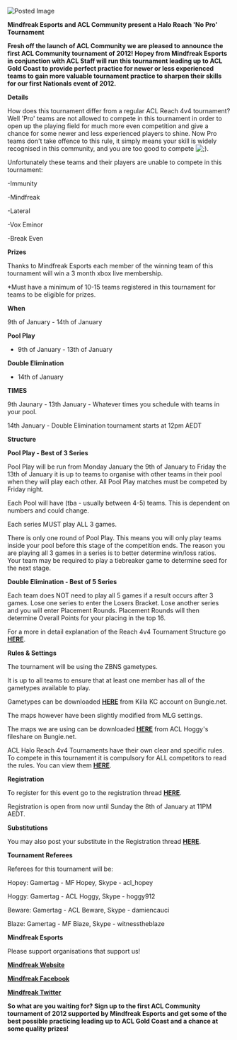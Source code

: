 ![Posted Image](http://i282.photobucket.com/albums/kk259/ilt12/NoProTournaments.png)





**Mindfreak Esports and ACL Community present a Halo Reach 'No Pro' Tournament**





**Fresh off the launch of ACL Community we are pleased to announce the first ACL Community tournament of 2012! Hopey from Mindfreak Esports in conjunction with ACL Staff will run this tournament leading up to ACL Gold Coast to provide perfect practice for newer or less experienced teams to gain more valuable tournament practice to sharpen their skills for our first Nationals event of 2012.**





**Details**

How does this tournament differ from a regular ACL Reach 4v4 tournament? Well 'Pro' teams are not allowed to compete in this tournament in order  to open up the playing field for much more even competition and give a chance for some newer and less experienced players to shine. Now Pro teams don't take offence to this rule, it simply means your skill is widely recognised in this community, and you are too good to compete 
![;)](http://www.aclpro.com.au/forums/public/style_emoticons/<#EMO_DIR#>/wink.gif).


Unfortunately these teams and their players are unable to compete in this tournament:


-Immunity


-Mindfreak


-Lateral


-Vox Eminor


-Break Even






**Prizes**

Thanks to Mindfreak Esports each member of the winning team of this tournament will win a 3 month xbox live membership.






*Must have a minimum of 10-15 teams registered in this tournament for teams to be eligible for prizes.





**When**

9th of January - 14th of January






**Pool Play**
 - 9th of January - 13th of January



**Double Elimination**
 - 14th of January






**TIMES**

9th Jaunary - 13th January - Whatever times you schedule with teams in your pool.


14th January - Double Elimination tournament starts at 12pm AEDT






**Structure**


**Pool Play - Best of 3 Series**


Pool Play will be run from Monday January the 9th of January to Friday the 13th of January it is up to teams to organise with other teams in their pool when they will play each other. All Pool Play matches must be competed by Friday night.


Each Pool will have (tba - usually between 4-5) teams. This is dependent on numbers and could change.


Each series MUST play ALL 3 games.


There is only one round of Pool Play. This means you will only play teams inside your pool before this stage of the competition ends. The reason you are playing all 3 games in a series is to better determine win/loss ratios. Your team may be required to play a tiebreaker game to determine seed for the next stage.






**Double Elimination - Best of 5 Series**


Each team does NOT need to play all 5 games if a result occurs after 3 games. Lose one series to enter the Losers Bracket. Lose another series and you will enter Placement Rounds. Placement Rounds will then determine Overall Points for your placing in the top 16.





For a more in detail explanation of the Reach 4v4 Tournament Structure go 
**[HERE](http://www.aclpro.com.au/procircuit/reach-2012-structure)**.






**Rules & Settings**

The tournament will be using the ZBNS gametypes.


It is up to all teams to ensure that at least one member has all of the gametypes available to play.


Gametypes can be downloaded 
**[HERE](http://www.bungie.net/Stats/Reach/FileShare.aspx?player=Killa%20KC)** from Killa KC account on Bungie.net.





The maps however have been slightly modified from MLG settings.


The maps we are using can be downloaded 
**[HERE](http://www.bungie.net/Stats/Reach/FileShare.aspx?player=ACL%20Hoggy)** from ACL Hoggy's fileshare on Bungie.net.





ACL Halo Reach 4v4 Tournaments have their own clear and specific rules. To compete in this tournament it is compulsory for ALL competitors to read the rules. You can view them 
**[HERE](http://www.aclpro.com.au/procircuit/acl-reach-4v4-rules)**.






**Registration**

To register for this event go to the registration thread 
**[HERE](http://www.aclpro.com.au/forums/topic/16162-acl-community-halo-reach-no-pro-registration-thread/)**. 





Registration is open from now until Sunday the 8th of January at 11PM AEDT.






**Substitutions**

You may also post your substitute in the Registration thread 
**[HERE](http://www.aclpro.com.au/forums/topic/16162-acl-community-halo-reach-no-pro-registration-thread/)**.






**Tournament Referees**

Referees for this tournament will be:


Hopey: Gamertag - MF Hopey, Skype - acl_hopey


Hoggy: Gamertag - ACL Hoggy, Skype - hoggy912


Beware: Gamertag - ACL Beware, Skype - damiencauci


Blaze: Gamertag - MF Biaze, Skype - witnesstheblaze






**Mindfreak Esports**

Please support organisations that support us!



**[Mindfreak Website](http://www.mindfreak-esports.com/)**


**[Mindfreak Facebook](http://www.facebook.com/mindfreakesports)**


**[Mindfreak Twitter](https://api.twitter.com/#!/Mindfreak_eSpts)**





**So what are you waiting for? Sign up to the first ACL Community tournament of 2012 supported by Mindfreak Esports and get some of the best possible practicing leading up to ACL Gold Coast and a chance at some quality prizes!**